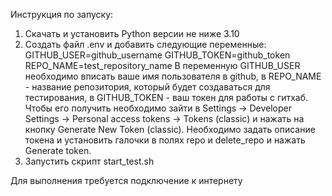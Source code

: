 Инструкция по запуску: 
1. Скачать и установить Python версии не ниже 3.10
2. Создать файл .env и добавить следующие переменные:
  GITHUB_USER=github_username
  GITHUB_TOKEN=github_token
  REPO_NAME=test_repository_name
В переменную GITHUB_USER необходимо вписать ваше имя пользователя в github, в REPO_NAME - название репозитория, который будет создаваться для тестирования,
в GITHUB_TOKEN - ваш токен для работы с гитхаб. Чтобы его получить необходимо зайти в Settings -> Developer Settings ->  Personal access tokens -> Tokens (classic) 
и нажать на кнопку Generate New Token (classic). Необходимо задать описание токена и установить галочки в
полях repo и delete_repo и нажать Generate token.
3. Запустить скрипт start_test.sh

Для выполнения требуется подключение к интернету
